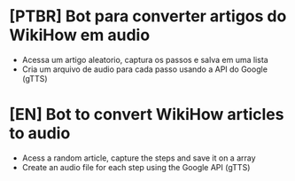 # [PTBR] Bot para converter artigos do WikiHow em audio
* Acessa um artigo aleatorio, captura os passos e salva em uma lista
* Cria um arquivo de audio para cada passo usando a API do Google (gTTS)

# [EN] Bot to convert WikiHow articles to audio
* Acess a random article, capture the steps and save it on a array
* Create an audio file for each step using the Google API (gTTS)
